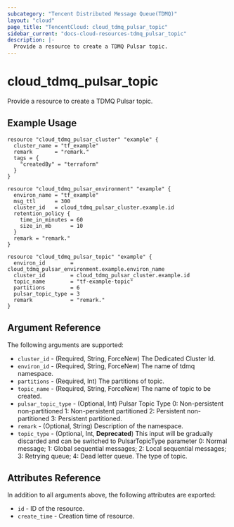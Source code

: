 ```yaml
---
subcategory: "Tencent Distributed Message Queue(TDMQ)"
layout: "cloud"
page_title: "TencentCloud: cloud_tdmq_pulsar_topic"
sidebar_current: "docs-cloud-resources-tdmq_pulsar_topic"
description: |-
  Provide a resource to create a TDMQ Pulsar topic.
---
```


# cloud_tdmq_pulsar_topic

Provide a resource to create a TDMQ Pulsar topic.

## Example Usage

```hcl
resource "cloud_tdmq_pulsar_cluster" "example" {
  cluster_name = "tf_example"
  remark       = "remark."
  tags = {
    "createdBy" = "terraform"
  }
}

resource "cloud_tdmq_pulsar_environment" "example" {
  environ_name = "tf_example"
  msg_ttl      = 300
  cluster_id   = cloud_tdmq_pulsar_cluster.example.id
  retention_policy {
    time_in_minutes = 60
    size_in_mb      = 10
  }
  remark = "remark."
}

resource "cloud_tdmq_pulsar_topic" "example" {
  environ_id        = cloud_tdmq_pulsar_environment.example.environ_name
  cluster_id        = cloud_tdmq_pulsar_cluster.example.id
  topic_name        = "tf-example-topic"
  partitions        = 6
  pulsar_topic_type = 3
  remark            = "remark."
}
```

## Argument Reference

The following arguments are supported:

* `cluster_id` - (Required, String, ForceNew) The Dedicated Cluster Id.
* `environ_id` - (Required, String, ForceNew) The name of tdmq namespace.
* `partitions` - (Required, Int) The partitions of topic.
* `topic_name` - (Required, String, ForceNew) The name of topic to be created.
* `pulsar_topic_type` - (Optional, Int) Pulsar Topic Type 0: Non-persistent non-partitioned 1: Non-persistent partitioned 2: Persistent non-partitioned 3: Persistent partitioned.
* `remark` - (Optional, String) Description of the namespace.
* `topic_type` - (Optional, Int, **Deprecated**) This input will be gradually discarded and can be switched to PulsarTopicType parameter 0: Normal message; 1: Global sequential messages; 2: Local sequential messages; 3: Retrying queue; 4: Dead letter queue. The type of topic.

## Attributes Reference

In addition to all arguments above, the following attributes are exported:

* `id` - ID of the resource.
* `create_time` - Creation time of resource.


